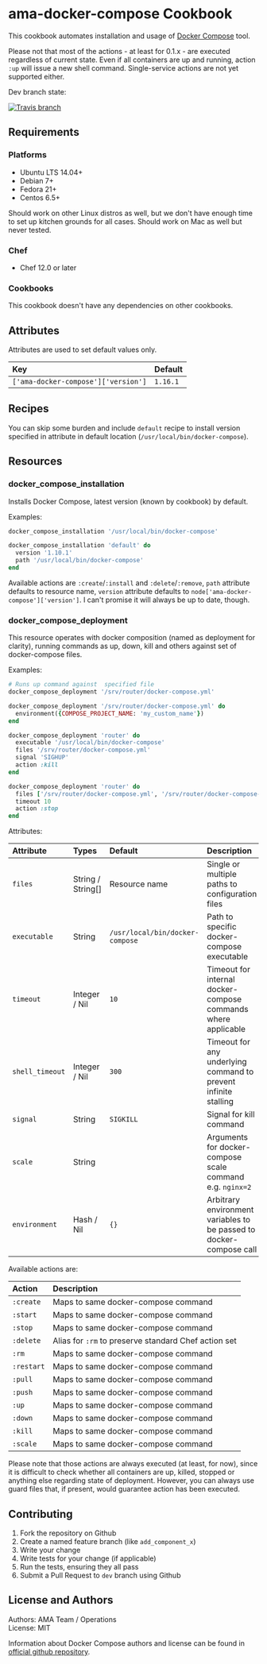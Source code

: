 # ama-docker-compose Cookbook

This cookbook automates installation and usage of 
[Docker Compose][compose] tool.

Please not that most of the actions - at least for 0.1.x - are executed
regardless of current state. Even if all containers are up and running,
action `:up` will issue a new shell command. Single-service actions 
are not yet supported either.

Dev branch state:

[![Travis branch](https://img.shields.io/travis/ama-team/cookbook-docker-compose/dev.svg?style=flat-square)](https://travis-ci.org/ama-team/cookbook-docker-compose)

## Requirements

### Platforms

- Ubuntu LTS 14.04+
- Debian 7+
- Fedora 21+
- Centos 6.5+

Should work on other Linux distros as well, but we don't 
have enough time to set up kitchen grounds for all cases. Should work
on Mac as well but never tested.

### Chef

- Chef 12.0 or later

### Cookbooks

This cookbook doesn't have any dependencies on other cookbooks.

## Attributes

Attributes are used to set default values only.

| Key                                 | Default  |
|:------------------------------------|:---------|
| `['ama-docker-compose']['version']` | `1.16.1` |

## Recipes

You can skip some burden and include `default` recipe to install 
version specified in attribute in default location 
(`/usr/local/bin/docker-compose`).

## Resources

### docker_compose_installation

Installs Docker Compose, latest version (known by cookbook) by default.

Examples:

```ruby
docker_compose_installation '/usr/local/bin/docker-compose'
```

```ruby
docker_compose_installation 'default' do
  version '1.10.1' 
  path '/usr/local/bin/docker-compose'
end
```

Available actions are `:create`/`:install` and `:delete`/`:remove`,
`path` attribute defaults to resource name, `version` attribute
defaults to `node['ama-docker-compose']['version']`. I can't promise
it will always be up to date, though.

### docker_compose_deployment

This resource operates with docker composition (named as deployment for
clarity), running commands as up, down, kill and others against set of
docker-compose files.

Examples:

```ruby
# Runs up command against  specified file
docker_compose_deployment '/srv/router/docker-compose.yml'
```

```ruby
docker_compose_deployment '/srv/router/docker-compose.yml' do
  environment({COMPOSE_PROJECT_NAME: 'my_custom_name'})
end
```

```ruby
docker_compose_deployment 'router' do
  executable '/usr/local/bin/docker-compose'
  files '/srv/router/docker-compose.yml'
  signal 'SIGHUP'
  action :kill
end
```

```ruby
docker_compose_deployment 'router' do
  files ['/srv/router/docker-compose.yml', '/srv/router/docker-compose-overrides.yml']
  timeout 10
  action :stop
end
```

Attributes:

| Attribute | Types | Default | Description |
|:----------------|:---|:---|:---|
| `files`         | String / String[] | Resource name                   | Single or multiple paths to configuration files |
| `executable`    | String            | `/usr/local/bin/docker-compose` | Path to specific docker-compose executable      |
| `timeout`       | Integer / Nil     | `10`                            | Timeout for internal docker-compose commands where applicable |
| `shell_timeout` | Integer / Nil     | `300`                           | Timeout for any underlying command to prevent infinite stalling | 
| `signal`        | String            | `SIGKILL`                       | Signal for kill command |
| `scale`         | String            |                                 | Arguments for docker-compose scale command e.g. `nginx=2`|
| `environment`   | Hash / Nil        | `{}`                            | Arbitrary environment variables to be passed to docker-compose call

Available actions are:

| Action     | Description                                          |
|:-----------|:-----------------------------------------------------|
| `:create`  | Maps to same docker-compose command                  |
| `:start`   | Maps to same docker-compose command                  |
| `:stop`    | Maps to same docker-compose command                  |
| `:delete`  | Alias for `:rm` to preserve standard Chef action set |
| `:rm`      | Maps to same docker-compose command                  |
| `:restart` | Maps to same docker-compose command                  |
| `:pull`    | Maps to same docker-compose command                  |
| `:push`    | Maps to same docker-compose command                  |
| `:up`      | Maps to same docker-compose command                  |
| `:down`    | Maps to same docker-compose command                  |
| `:kill`    | Maps to same docker-compose command                  |
| `:scale`   | Maps to same docker-compose command                  |


Please note that those actions are always executed (at least, for now),
since it is difficult to check whether all containers are up, killed, 
stopped or anything else regarding state of deployment. However, you 
can always use guard files that, if present, would guarantee action
has been executed.

## Contributing

1. Fork the repository on Github
2. Create a named feature branch (like `add_component_x`)
3. Write your change
4. Write tests for your change (if applicable)
5. Run the tests, ensuring they all pass
6. Submit a Pull Request to `dev` branch using Github

## License and Authors

Authors: AMA Team / Operations  
License: MIT

Information about Docker Compose authors and license can be found in
[official github repository][github/compose].

  [compose]: https://docs.docker.com/compose/
  [github/compose]: https://github.com/docker/compose
